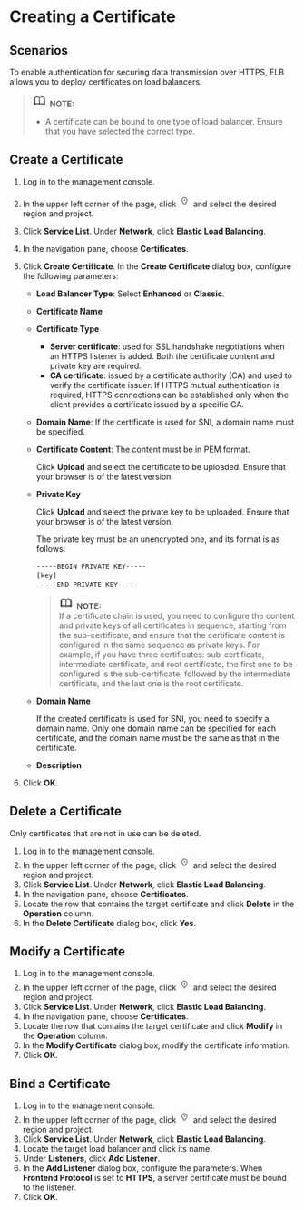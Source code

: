 # Creating a Certificate<a name="EN-US_TOPIC_0092382557"></a>

## Scenarios<a name="section55362545171830"></a>

To enable authentication for securing data transmission over HTTPS, ELB allows you to deploy certificates on load balancers. 

>![](public_sys-resources/icon-note.gif) **NOTE:**   
>-   A certificate can be bound to one type of load balancer. Ensure that you have selected the correct type.  

## Create a Certificate<a name="section26868475171830"></a>

1.  Log in to the management console.
2.  In the upper left corner of the page, click  ![](figures/icon-region.png)  and select the desired region and project.
3.  Click  **Service List**. Under  **Network**, click  **Elastic Load Balancing**.
4.  In the navigation pane, choose  **Certificates**.
5.  Click  **Create Certificate**. In the  **Create Certificate**  dialog box, configure the following parameters:
    -   **Load Balancer Type**: Select  **Enhanced**  or  **Classic**.
    -   **Certificate Name**
    -   **Certificate Type**
        -   **Server certificate**: used for SSL handshake negotiations when an HTTPS listener is added. Both the certificate content and private key are required.
        -   **CA certificate**: issued by a certificate authority \(CA\) and used to verify the certificate issuer. If HTTPS mutual authentication is required, HTTPS connections can be established only when the client provides a certificate issued by a specific CA.

    -   **Domain Name**: If the certificate is used for SNI, a domain name must be specified.
    -   **Certificate Content**: The content must be in PEM format.

        Click  **Upload**  and select the certificate to be uploaded. Ensure that your browser is of the latest version.

    -   **Private Key**

        Click  **Upload**  and select the private key to be uploaded. Ensure that your browser is of the latest version.

        The private key must be an unencrypted one, and its format is as follows:

        ```
        -----BEGIN PRIVATE KEY-----
        [key]
        -----END PRIVATE KEY-----
        ```

        >![](public_sys-resources/icon-note.gif) **NOTE:**   
        >If a certificate chain is used, you need to configure the content and private keys of all certificates in sequence, starting from the sub-certificate, and ensure that the certificate content is configured in the same sequence as private keys. For example, if you have three certificates: sub-certificate, intermediate certificate, and root certificate, the first one to be configured is the sub-certificate, followed by the intermediate certificate, and the last one is the root certificate.  

    -   **Domain Name**

        If the created certificate is used for SNI, you need to specify a domain name. Only one domain name can be specified for each certificate, and the domain name must be the same as that in the certificate.

    -   **Description**


1.  Click  **OK**.

## Delete a Certificate<a name="section8343547171830"></a>

Only certificates that are not in use can be deleted.

1.  Log in to the management console.
2.  In the upper left corner of the page, click  ![](figures/icon-region.png)  and select the desired region and project.
3.  Click  **Service List**. Under  **Network**, click  **Elastic Load Balancing**.
4.  In the navigation pane, choose  **Certificates**.
5.  Locate the row that contains the target certificate and click  **Delete**  in the  **Operation**  column.
6.  In the  **Delete Certificate**  dialog box, click  **Yes**.

## Modify a Certificate<a name="section45960980171830"></a>

1.  Log in to the management console.
2.  In the upper left corner of the page, click  ![](figures/icon-region.png)  and select the desired region and project.
3.  Click  **Service List**. Under  **Network**, click  **Elastic Load Balancing**.
4.  In the navigation pane, choose  **Certificates**.
5.  Locate the row that contains the target certificate and click  **Modify**  in the  **Operation**  column.
6.  In the  **Modify Certificate**  dialog box, modify the certificate information.
7.  Click  **OK**.

## Bind a Certificate<a name="section49683221908"></a>

1.  Log in to the management console.
2.  In the upper left corner of the page, click  ![](figures/icon-region.png)  and select the desired region and project.
3.  Click  **Service List**. Under  **Network**, click  **Elastic Load Balancing**.
4.  Locate the target load balancer and click its name.
5.  Under  **Listeners**, click  **Add Listener**.
6.  In the  **Add Listener**  dialog box, configure the parameters. When  **Frontend Protocol**  is set to  **HTTPS**, a server certificate must be bound to the listener.
7.  Click  **OK**.

